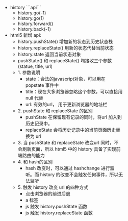 <ul style="width: 70%;">
    <li>
        history ```api```
        <ul>
            <li>history.go(-1)</li>
            <li>history.go(1)</li>
            <li>history.forward()</li>
            <li>history.back(-1)</li>
        </ul>
    </li>
    <li>
        html5 新增 api:
        <ul>
            <li>history.pushState()  增加新的状态到历史状态栈</li>
            <li>history.replaceState() 用新的状态代替当前状态</li>
            <li>history.state  返回当前状态对象</li>
        </ul>
        <ul>
            <li>
                pushState() 和 replaceState() 均接收三个参数(statue, title, url)
            </li>
            <li>
                1. 参数说明
                <ul>
                    <li>state：合法的javascript对象，可以用在popstate 事件中</li>
                    <li>title：现在大多浏览器忽略这个参数，可以直接用 null 代替</li>
                    <li>url: 有效的url， 用于更新浏览器的地址栏</li>
                </ul>
            </li>
            <li>
                2. pushState 和 replaceState 的区别
                <ul>
                    <li>
                        pushState 在保留现有记录的同时，将url 加入到历史记录中。
                    </li>
                    <li>
                        replaceState 会将历史记录中的当前页面历史替换为 url
                    </li>
                </ul>
            </li>
            <li>
                3. 当 pushState 和 replaceState 改变url 同时，不会刷新页面，所以 html5 中的 history 具备了实现前端路由的能力
            </li>
            <li>
                4. 和 hash的区别
                <ul>
                    <li>
                        hash 改变时，可以通过 hashchange 进行监听。而 history 的改变不会触发任何事件，所以无法监听
                    </li>
                </ul>
            </li>
            <li>
                5. 触发 history 改变 url 的四种方式
                <ul>
                    <li>点击浏览器的前进后退</li>
                    <li>a 标签</li>
                    <li>js 触发 history.pushState 函数</li>
                    <li>js 触发 history.replaceState 函数</li>
                </ul>
            </li>
        </ul>
    </li>
</ul>